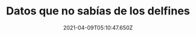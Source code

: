 ---
title: " Datos que no sabías de los delfines "
date: 2021-04-09T05:10:47.650Z
featuredimage: /assets/260.jpg
categoria: Naturaleza
tags:
  - "#Delfines"
  - "#Naturaleza"
  - "#Oceano"
short-description: Sabias algun dato de los delfines?
mk1: >+
  ### 1.

  #### Más sociables que tu 

  ![261](/assets/261.jpg "261")

  Tiene un monto de amigos <br/>

  Los Delfines son unos animales muy sociables, se destacan por formar grandes familias, les encanta jugar y nadar juntos tanto así que pueden llegar a formar grupos de mínimo 1,000 ejemplares. 

  ### 2.

  #### A temprana edad 

  ![262](/assets/262.jpg "262")

  Listos para procrear <br/>
  La madurez sexual es variable entre las especies de Delfines, los machos generalmente alcanzan la madurez a los 11 años de edad y las hembras alrededor de los 5 ó 7 años de edad
mk2: >+
  ### 3.

  #### Es lo que tardan

  ![263](/assets/263.jpg "263")

  12 Meses <br/>
  El periodo de gestación del Delfín es de 12 meses y el periodo de lactancia es de 18 a 24 meses, las crías salen con la cola primero, en lugar de la cabeza, por lo que no se ahogan durante el proceso de parto.

  ### 4.

  #### Ante todo protegidos 

  ![264](/assets/264.jpg "264")

  Se defiende con todo <br/>
  La grasa contribuye a la forma alargada del Delfín, le proporciona reservas de energía, ayuda a que no pierda calor corporal y protege sus órganos internos.
mk3: >+
  ### 5.

  #### Inteligentes 

  ![265](/assets/265.jpg "265")

  Como si fuera divertido en un aro <br/>
  Los Delfines son conocidos por su comportamiento lúdico y por su gran agilidad, es por esta razón que pueden realizar sus saltos tan impresionantes e inclusive pueden dar giros por el aire.

  ### 6.

  #### Así es como lo hacen

  ![266](/assets/266.jpg "266")

  Demasiado cool, no?<br/>
  Los Delfines usan la ecolocalización para ver el mundo que les rodea. Esta facultad les permite calcular la distancia, la forma, la densidad, el movimiento y la textura de un objeto. Su sónar es el mejor dentro del reino animal
mk4: >+
  ### 7.

  #### Se ven tan ofensivos 

  ![267](/assets/267.jpg "267")

  ¿Y los dientes?<br/>
  Los Delfines son carnívoros, algunas especies tienen hasta 100 dientes y no los usan para masticar, usan sus dientes únicamente para sostener los peces y luego se los tragan.

  ### 8.

  #### Lo que logran durar 

  ![268](/assets/268.jpg "268")

  Jóvenes <br/>
  En vida silvestre los Delfines  viven de 25 a 30 años, mientras que bajo cuidado humano tienen una expectativa de vida de hasta 60 años.
mk5: >+
  ### 9.

  #### Que peculiar 

  ![269](/assets/269.jpg "269")

  Nariz de botella <br/>
  El Delfín Nariz de Botella puede medir de 2 a 4 metros de largo.

  ### 10.

  #### Lo más profundo que pueden 

  ![0300](/assets/0300.png "0300")

  ¿Que esconden los 300 metros más abajo? <br/>
  Los Delfines no nadan más allá de los 300 metros de profundidad para evitar terminar sus reservas de oxígeno antes de regresar a la superficie.
---
